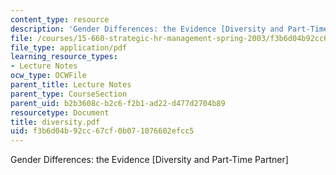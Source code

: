 ```yaml
---
content_type: resource
description: 'Gender Differences: the Evidence [Diversity and Part-Time Partner]'
file: /courses/15-660-strategic-hr-management-spring-2003/f3b6d04b92cc67cf0b071076602efcc5_diversity.pdf
file_type: application/pdf
learning_resource_types:
- Lecture Notes
ocw_type: OCWFile
parent_title: Lecture Notes
parent_type: CourseSection
parent_uid: b2b3608c-b2c6-f2b1-ad22-d477d2704b89
resourcetype: Document
title: diversity.pdf
uid: f3b6d04b-92cc-67cf-0b07-1076602efcc5
---
```

Gender Differences: the Evidence [Diversity and Part-Time Partner]

